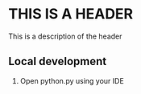 # THIS IS A HEADER

This is a description of the header

## Local development

1. Open python.py using your IDE